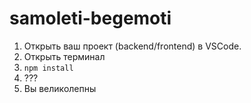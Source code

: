 # samoleti-begemoti

1. Открыть ваш проект (backend/frontend) в VSCode.
2. Открыть терминал
3. `npm install`
4. ???
5. Вы великолепны